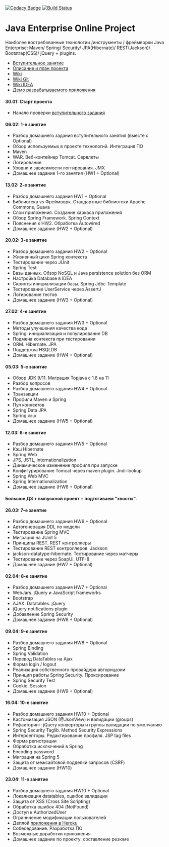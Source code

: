 [![Codacy Badge](https://api.codacy.com/project/badge/Grade/2fbb18658bea428582d6eafc04b629d2)](https://www.codacy.com/manual/javawebinar/topjava)
[![Build Status](https://travis-ci.org/JavaWebinar/topjava.svg?branch=master)](https://travis-ci.org/JavaWebinar/topjava)

Java Enterprise Online Project
===============================

Наиболее востребованные технологии /инструменты / фреймворки Java Enterprise:
Maven/ Spring/ Security/ JPA(Hibernate)/ REST(Jackson)/ Bootstrap(CSS)/ jQuery + plugins.

- [Вступительное занятие](https://github.com/JavaOPs/topjava)
- [Описание и план проекта](https://github.com/JavaOPs/topjava/blob/master/description.md)
- [Wiki](https://github.com/JavaOPs/topjava/wiki)
- [Wiki Git](https://github.com/JavaOPs/topjava/wiki/Git)
- [Wiki IDEA](https://github.com/JavaOPs/topjava/wiki/IDEA)
- [Демо разрабатываемого приложения](http://topjava.herokuapp.com/)

#### 30.01: Старт проекта
- Начало проверки [вступительного задания](https://github.com/JavaOPs/topjava#-Домашнее-задание-hw0)

#### 06.02: 1-е занятие
- Разбор домашнего задания вступительного занятия (вместе с Optional)
- Обзор используемых в проекте технологий. Интеграция ПО
- Maven
- WAR. Веб-контейнер Tomcat. Сервлеты
- Логирование
- Уровни и зависимости логгирования. JMX
- Домашнее задание 1-го занятия (HW1 + Optional)

#### 13.02: 2-е занятие
- Разбор домашнего задания HW1 + Optional
- Библиотека vs Фреймворк. Стандартные библиотеки Apache Commons, Guava
- Слои приложения. Создание каркаса приложения
- Обзор Spring Framework. Spring Context
- Пояснения к HW2. Обработка Autowired
- Домашнее задание (HW2 + Optional)

#### 20.02: 3-е занятие
- Разбор домашнего задания HW2 + Optional
- Жизненный цикл Spring контекста
- Тестирование через JUnit
- Spring Test
- Базы данных. Обзор NoSQL и Java persistence solution без ORM
- Настройка Database в IDEA
- Скрипты инициализации базы. Spring Jdbc Template
- Тестирование UserService через AssertJ
- Логирование тестов
- Домашнее задание (HW3 + Optional)

#### 27.02: 4-е занятие
- Разбор домашнего задания HW3 + Optional
- Методы улучшения качества кода
- Spring: инициализация и популирование DB
- Подмена контекста при тестировании
- ORM. Hibernate. JPA
- Поддержка HSQLDB
- Домашнее задание (HW4 + Optional)

#### 05.03: 5-е занятие
- Обзор JDK 9/11. Миграция Topjava с 1.8 на 11
- Разбор вопросов
- Разбор домашнего задания HW4 + Optional
- Транзакции
- Профили Maven и Spring
- Пул коннектов
- Spring Data JPA
- Spring кэш
- Домашнее задание (HW5 + Optional)

#### 12.03: 6-е занятие
- Разбор домашнего задания HW5 + Optional
- Кэш Hibernate
- Spring Web
- JPS, JSTL, internationalization
- Динамическое изменение профиля при запуске
- Конфигурирование Tomcat через maven plugin. Jndi-lookup
- Spring Web MVC
- Spring Internationalization
- Домашнее задание (HW6 + Optional)

#### Большое ДЗ + выпускной проект + подтягиваем "хвосты".

#### 26.03: 7-е занятие
- Разбор домашнего задания HW6 + Optional
- Автогенерация DDL по модели
- Тестирование Spring MVC
- Миграция на JUnit 5
- Принципы REST. REST контроллеры
- Тестирование REST контроллеров. Jackson
- jackson-datatype-hibernate. Тестирование через матчеры
- Тестирование через SoapUi. UTF-8
- Домашнее задание (HW7 + Optional)

#### 02.04: 8-е занятие
- Разбор домашнего задания HW7 + Optional
- WebJars. jQuery и JavaScript frameworks
- Bootstrap
- AJAX. Datatables. jQuery
- jQuery notifications plugin
- Добавление Spring Security
- Домашнее задание (HW8 + Optional)

#### 09.04: 9-е занятие
- Разбор домашнего задания HW8 + Optional
- Spring Binding
- Spring Validation
- Перевод DataTables на Ajax
- Форма login / logout
- Реализация собственного провайдера авторицазии
- Принцип работы Spring Security. Проксирование
- Spring Security Test
- Cookie. Session
- Домашнее задание (HW9 + Optional)

#### 16.04: 10-е занятие
- Разбор домашнего задания HW10 + Optional
- Кастомизация JSON (@JsonView) и валидации (groups)
- Рефакторинг: jQuery конверторы и группы валидации по умолчанию
- Spring Security Taglib. Method Security Expressions
- Интерсепторы. Редактирование профиля. JSP tag files
- Форма регистрации
- Обработка исключений в Spring
- Encoding password
- Миграция на Spring 5
- Защита от межсайтовой подделки запросов (CSRF)
- Домашнее задание (HW10)

#### 23.04: 11-е занятие
- Разбор домашнего задания HW10 + Optional
- Локализация datatables, ошибок валидации
- Защита от XSS (Cross Site Scripting)
- Обработка ошибок 404 (NotFound)
- Доступ к AuthorizedUser
- Ограничение модификации пользователей
- Деплой [приложения в Heroku](http://topjava.herokuapp.com)
- Собеседование. Разработка ПО
- Возможные доработки приложения
- Домашнее задание по проекту: составление резюме
